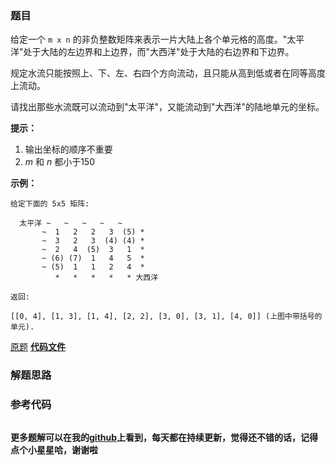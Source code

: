### 题目
给定一个 `m x n` 的非负整数矩阵来表示一片大陆上各个单元格的高度。"太平洋"处于大陆的左边界和上边界，而"大西洋"处于大陆的右边界和下边界。

规定水流只能按照上、下、左、右四个方向流动，且只能从高到低或者在同等高度上流动。

请找出那些水流既可以流动到"太平洋"，又能流动到"大西洋"的陆地单元的坐标。



**提示：**

  1. 输出坐标的顺序不重要
  2. _m_ 和 _n_ 都小于150



**示例：**



    
    
    给定下面的 5x5 矩阵:
    
      太平洋 ~   ~   ~   ~   ~ 
           ~  1   2   2   3  (5) *
           ~  3   2   3  (4) (4) *
           ~  2   4  (5)  3   1  *
           ~ (6) (7)  1   4   5  *
           ~ (5)  1   1   2   4  *
              *   *   *   *   * 大西洋
    
    返回:
    
    [[0, 4], [1, 3], [1, 4], [2, 2], [3, 0], [3, 1], [4, 0]] (上图中带括号的单元).
    



[原题](https://leetcode-cn.com/problems/pacific-atlantic-water-flow/)    **[代码文件]()**


### 解题思路




### 参考代码

```go


```




**更多题解可以在我的[github](https://github.com/LZH139/leetcode_Go)上看到，每天都在持续更新，觉得还不错的话，记得点个小星星哈，谢谢啦**
